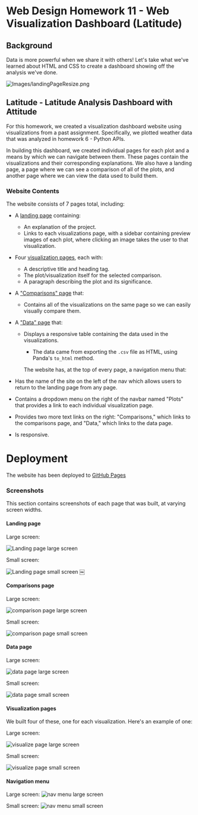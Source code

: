 # Web Design Homework 11 - Web Visualization Dashboard (Latitude)

## Background

Data is more powerful when we share it with others! Let's take what we've learned about HTML and CSS to create a dashboard showing off the analysis we've done.

![Images/landingPageResize.png](images/landingPageResize.png)

## Latitude - Latitude Analysis Dashboard with Attitude

For this homework, we created a visualization dashboard website using visualizations from a past assignment. Specifically, we plotted weather data that was analyzed in homework 6 - Python APIs.

In building this dashboard, we created individual pages for each plot and a means by which we can navigate between them. These pages contain the visualizations and their corresponding explanations. We also have a landing page, a page where we can see a comparison of all of the plots, and another page where we can view the data used to build them.

### Website Contents

The website consists of 7 pages total, including:

* A [landing page](#landing-page) containing:
  * An explanation of the project.
  * Links to each visualizations page, with a sidebar containing preview images of each plot, where clicking an image takes the user to that visualization.
* Four [visualization pages](#visualization-pages), each with:
  * A descriptive title and heading tag.
  * The plot/visualization itself for the selected comparison.
  * A paragraph describing the plot and its significance.
* A ["Comparisons" page](#comparisons-page) that:
  * Contains all of the visualizations on the same page so we can easily visually compare them.
* A ["Data" page](#data-page) that:
  * Displays a responsive table containing the data used in the visualizations.
    * The data came from exporting the `.csv` file as HTML, using Panda's `to_html` method.
    
    The website has, at the top of every page, a navigation menu that:

* Has the name of the site on the left of the nav which allows users to return to the landing page from any page.
* Contains a dropdown menu on the right of the navbar named "Plots" that provides a link to each individual visualization page.
* Provides two more text links on the right: "Comparisons," which links to the comparisons page, and "Data," which links to the data page.
* Is responsive.

# Deployment

The website has been deployed to [GitHub Pages](https://j0serobles.github.io/Web-Design-Challenge/index.html)


### Screenshots

This section contains screenshots of each page that was built, at varying screen widths.

#### <a id="landing-page"></a>Landing page

Large screen:

![Landing page large screen](images/landingPageResize.png)

Small screen:

![Landing page small screen](images/landing-sm.png)
￼

#### <a id="comparisons-page"></a>Comparisons page

Large screen:

![comparison page large screen](images/comparison-lg.png)

Small screen:

![comparison page small screen](images/comparison-sm.png)

#### <a id="data-page"></a>Data page

Large screen:

![data page large screen](images/data-lg.png)


Small screen:

![data page small screen](images/data-sm.png)

#### <a id="visualization-pages"></a>Visualization pages

We built four of these, one for each visualization. Here's an example of one:

Large screen:

![visualize page large screen](images/visualize-lg.png)

Small screen:

![visualize page small screen](images/visualize-sm.png)

#### <a id="navigation-menu"></a>Navigation menu

Large screen:
![nav menu large screen](images/nav-lg.png)

Small screen:
![nav menu small screen](images/nav-sm.png)

